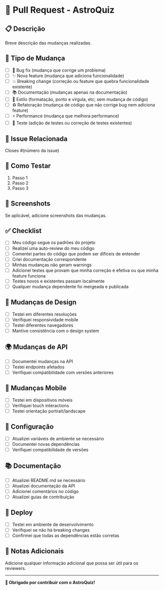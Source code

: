 # 🚀 Pull Request - AstroQuiz

## 📋 **Descrição**
Breve descrição das mudanças realizadas.

## 🎯 **Tipo de Mudança**
- [ ] 🐛 Bug fix (mudança que corrige um problema)
- [ ] ✨ Nova feature (mudança que adiciona funcionalidade)
- [ ] 💥 Breaking change (correção ou feature que quebra funcionalidade existente)
- [ ] 📚 Documentação (mudanças apenas na documentação)
- [ ] 🎨 Estilo (formatação, ponto e vírgula, etc; sem mudança de código)
- [ ] ♻️ Refatoração (mudança de código que não corrige bug nem adiciona feature)
- [ ] ⚡ Performance (mudança que melhora performance)
- [ ] 🧪 Teste (adição de testes ou correção de testes existentes)

## 🔗 **Issue Relacionada**
Closes #(número da issue)

## 🧪 **Como Testar**
1. Passo 1
2. Passo 2
3. Passo 3

## 📸 **Screenshots**
Se aplicável, adicione screenshots das mudanças.

## ✅ **Checklist**
- [ ] Meu código segue os padrões do projeto
- [ ] Realizei uma auto-review do meu código
- [ ] Comentei partes do código que podem ser difíceis de entender
- [ ] Criei documentação correspondente
- [ ] Minhas mudanças não geram warnings
- [ ] Adicionei testes que provam que minha correção é efetiva ou que minha feature funciona
- [ ] Testes novos e existentes passam localmente
- [ ] Qualquer mudança dependente foi mergeada e publicada

## 🎨 **Mudanças de Design**
- [ ] Testei em diferentes resoluções
- [ ] Verifiquei responsividade mobile
- [ ] Testei diferentes navegadores
- [ ] Mantive consistência com o design system

## 🌍 **Mudanças de API**
- [ ] Documentei mudanças na API
- [ ] Testei endpoints afetados
- [ ] Verifiquei compatibilidade com versões anteriores

## 📱 **Mudanças Mobile**
- [ ] Testei em dispositivos móveis
- [ ] Verifiquei touch interactions
- [ ] Testei orientação portrait/landscape

## 🔧 **Configuração**
- [ ] Atualizei variáveis de ambiente se necessário
- [ ] Documentei novas dependências
- [ ] Verifiquei compatibilidade de versões

## 📚 **Documentação**
- [ ] Atualizei README.md se necessário
- [ ] Atualizei documentação da API
- [ ] Adicionei comentários no código
- [ ] Atualizei guias de contribuição

## 🚀 **Deploy**
- [ ] Testei em ambiente de desenvolvimento
- [ ] Verifiquei se não há breaking changes
- [ ] Confirmei que todas as dependências estão corretas

## 📝 **Notas Adicionais**
Adicione qualquer informação adicional que possa ser útil para os reviewers.

---

**🎉 Obrigado por contribuir com o AstroQuiz!**
